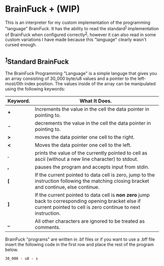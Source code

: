 # BrainFuck + (WIP)

This is an interpreter for my custom implementation of the programming "language" BrainFuck. It has the ability to read the standard<sup>[1](#standard-brainfuck)</sup> implementation of BrainFuck when configured correctly<sup>[2](#brainfuck--wip)</sup>, however it can also read in some custom variations I have made because this "language" clearly wasn't cursed enough.


## <sup>[1](#standard-brainfuck)</sup>Standard BrainFuck

The BrainFuck Programming "Language" is a simple languge that gives you an array consisting of 30_000 byte/u8 values and a pointer to the left-most/0th index position. The values inside of the array can be manipulated using the following keywords:

| Keyword. | What It Does. |
| ---- | ---- |
| **+** | Increments the value in the cell the data pointer in pointing to. |
| **-** | decrements the value in the cell the data pointer in pointing to. |
| **>** | moves the data pointer one cell to the right. |
| **<** | Moves the data pointer one cell to the left. |
| **.** | prints the value of the currently pointed to cell as ascii (without a new line character) to stdout. |
| **,** | pauses the program and accepts input from stdin. |
| **[** | If the current pointed to data cell is zero, jump to the instruction following the matching closing bracket and continue, else continue. |
| **]** | If the current pointed to data cell is **non zero** jump back to corresponding opening bracket else if current pointed to cell is zero continue to next instruction. |
| **_** | All other characters are ignored to be treated as comments. |



BrainFuck "programs" are written in .bf files or if you want to use a .bff file insert the following code in the first row and place the rest of the program below.
```BrainForeverFucked
30_000 - u8 - s
``` 